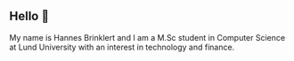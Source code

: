 ## Hello 👋

My name is Hannes Brinklert and I am a M.Sc student in Computer Science at Lund University with an interest in technology and finance.
